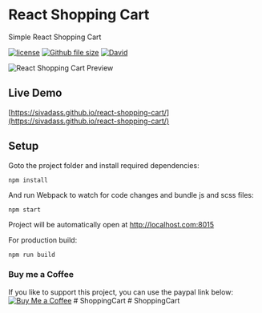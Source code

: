 # React Shopping Cart

Simple React Shopping Cart

[![license](https://img.shields.io/github/license/mashape/apistatus.svg)](https://github.com/sivadass/react-shopping-cart) [![Github file size](https://img.shields.io/github/size/webcaetano/craft/build/phaser-craft.min.js.svg)](https://github.com/sivadass/react-shopping-cart) [![David](https://img.shields.io/david/expressjs/express.svg)](https://github.com/sivadass/react-shopping-cart)

![React Shopping Cart Preview](https://res.cloudinary.com/sivadass/image/upload/v1494752103/gifs/react-shopping-cart.gif)

## Live Demo

[https://sivadass.github.io/react-shopping-cart/](https://sivadass.github.io/react-shopping-cart/)

## Setup

Goto the project folder and install required dependencies:

```
npm install
```

And run Webpack to watch for code changes and bundle js and scss files:

```
npm start
```

Project will be automatically open at http://localhost.com:8015

For production build:

```
npm run build
```

### Buy me a Coffee

If you like to support this project, you can use the paypal link below:
[![Buy Me a Coffee](https://res.cloudinary.com/sivadass/image/upload/v1535827506/icons/buy-me-a-coffee.png)](https://www.paypal.me/nsivadass)
#   S h o p p i n g C a r t  
 #   S h o p p i n g C a r t  
 